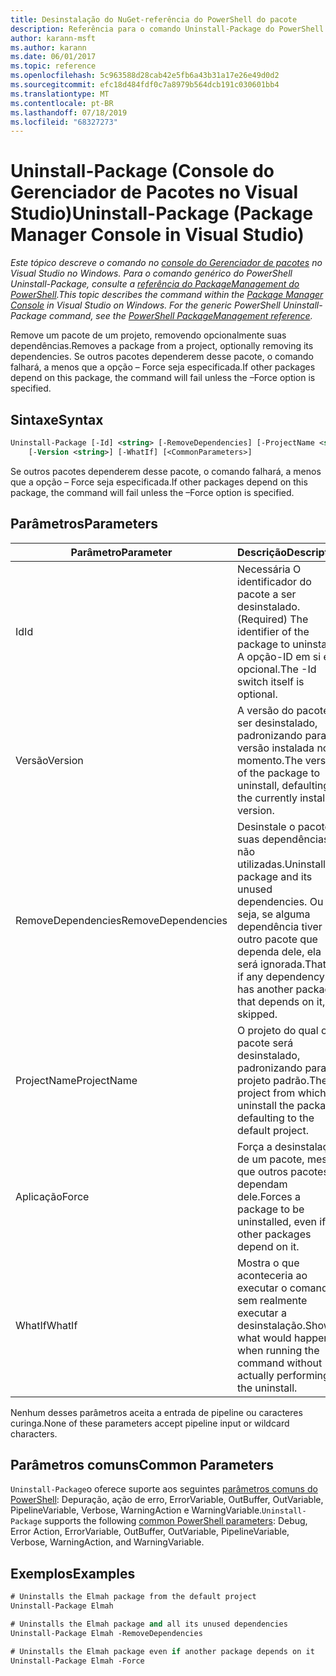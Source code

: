 ```yaml
---
title: Desinstalação do NuGet-referência do PowerShell do pacote
description: Referência para o comando Uninstall-Package do PowerShell no console do Gerenciador de pacotes NuGet no Visual Studio.
author: karann-msft
ms.author: karann
ms.date: 06/01/2017
ms.topic: reference
ms.openlocfilehash: 5c963588d28cab42e5fb6a43b31a17e26e49d0d2
ms.sourcegitcommit: efc18d484fdf0c7a8979b564dcb191c030601bb4
ms.translationtype: MT
ms.contentlocale: pt-BR
ms.lasthandoff: 07/18/2019
ms.locfileid: "68327273"
---
```

# <a name="uninstall-package-package-manager-console-in-visual-studio"></a><span data-ttu-id="13c2e-103">Uninstall-Package (Console do Gerenciador de Pacotes no Visual Studio)</span><span class="sxs-lookup"><span data-stu-id="13c2e-103">Uninstall-Package (Package Manager Console in Visual Studio)</span></span>

<span data-ttu-id="13c2e-104">*Este tópico descreve o comando no [console do Gerenciador de pacotes](../../consume-packages/install-use-packages-powershell.md) no Visual Studio no Windows. Para o comando genérico do PowerShell Uninstall-Package, consulte a [referência do PackageManagement do PowerShell](/powershell/module/packagemanagement/?view=powershell-6).*</span><span class="sxs-lookup"><span data-stu-id="13c2e-104">*This topic describes the command within the [Package Manager Console](../../consume-packages/install-use-packages-powershell.md) in Visual Studio on Windows. For the generic PowerShell Uninstall-Package command, see the [PowerShell PackageManagement reference](/powershell/module/packagemanagement/?view=powershell-6).*</span></span>

<span data-ttu-id="13c2e-105">Remove um pacote de um projeto, removendo opcionalmente suas dependências.</span><span class="sxs-lookup"><span data-stu-id="13c2e-105">Removes a package from a project, optionally removing its dependencies.</span></span> <span data-ttu-id="13c2e-106">Se outros pacotes dependerem desse pacote, o comando falhará, a menos que a opção – Force seja especificada.</span><span class="sxs-lookup"><span data-stu-id="13c2e-106">If other packages depend on this package, the command will fail unless the –Force option is specified.</span></span>

## <a name="syntax"></a><span data-ttu-id="13c2e-107">Sintaxe</span><span class="sxs-lookup"><span data-stu-id="13c2e-107">Syntax</span></span>

```ps
Uninstall-Package [-Id] <string> [-RemoveDependencies] [-ProjectName <string>] [-Force]
    [-Version <string>] [-WhatIf] [<CommonParameters>]
```

<span data-ttu-id="13c2e-108">Se outros pacotes dependerem desse pacote, o comando falhará, a menos que a opção – Force seja especificada.</span><span class="sxs-lookup"><span data-stu-id="13c2e-108">If other packages depend on this package, the command will fail unless the –Force option is specified.</span></span>

## <a name="parameters"></a><span data-ttu-id="13c2e-109">Parâmetros</span><span class="sxs-lookup"><span data-stu-id="13c2e-109">Parameters</span></span>

| <span data-ttu-id="13c2e-110">Parâmetro</span><span class="sxs-lookup"><span data-stu-id="13c2e-110">Parameter</span></span> | <span data-ttu-id="13c2e-111">Descrição</span><span class="sxs-lookup"><span data-stu-id="13c2e-111">Description</span></span> |
| --- | --- |
| <span data-ttu-id="13c2e-112">Id</span><span class="sxs-lookup"><span data-stu-id="13c2e-112">Id</span></span> | <span data-ttu-id="13c2e-113">Necessária O identificador do pacote a ser desinstalado.</span><span class="sxs-lookup"><span data-stu-id="13c2e-113">(Required) The identifier of the package to uninstall.</span></span> <span data-ttu-id="13c2e-114">A opção-ID em si é opcional.</span><span class="sxs-lookup"><span data-stu-id="13c2e-114">The -Id switch itself is optional.</span></span> |
| <span data-ttu-id="13c2e-115">Versão</span><span class="sxs-lookup"><span data-stu-id="13c2e-115">Version</span></span> | <span data-ttu-id="13c2e-116">A versão do pacote a ser desinstalado, padronizando para a versão instalada no momento.</span><span class="sxs-lookup"><span data-stu-id="13c2e-116">The version of the package to uninstall, defaulting to the currently installed version.</span></span> |
| <span data-ttu-id="13c2e-117">RemoveDependencies</span><span class="sxs-lookup"><span data-stu-id="13c2e-117">RemoveDependencies</span></span> | <span data-ttu-id="13c2e-118">Desinstale o pacote e suas dependências não utilizadas.</span><span class="sxs-lookup"><span data-stu-id="13c2e-118">Uninstall the package and its unused dependencies.</span></span> <span data-ttu-id="13c2e-119">Ou seja, se alguma dependência tiver outro pacote que dependa dele, ela será ignorada.</span><span class="sxs-lookup"><span data-stu-id="13c2e-119">That is, if any dependency has another package that depends on it, it's skipped.</span></span> |
| <span data-ttu-id="13c2e-120">ProjectName</span><span class="sxs-lookup"><span data-stu-id="13c2e-120">ProjectName</span></span> | <span data-ttu-id="13c2e-121">O projeto do qual o pacote será desinstalado, padronizando para o projeto padrão.</span><span class="sxs-lookup"><span data-stu-id="13c2e-121">The project from which to uninstall the package, defaulting to the default project.</span></span> |
| <span data-ttu-id="13c2e-122">Aplicação</span><span class="sxs-lookup"><span data-stu-id="13c2e-122">Force</span></span> | <span data-ttu-id="13c2e-123">Força a desinstalação de um pacote, mesmo que outros pacotes dependam dele.</span><span class="sxs-lookup"><span data-stu-id="13c2e-123">Forces a package to be uninstalled, even if other packages depend on it.</span></span> |
| <span data-ttu-id="13c2e-124">WhatIf</span><span class="sxs-lookup"><span data-stu-id="13c2e-124">WhatIf</span></span> | <span data-ttu-id="13c2e-125">Mostra o que aconteceria ao executar o comando sem realmente executar a desinstalação.</span><span class="sxs-lookup"><span data-stu-id="13c2e-125">Shows what would happen when running the command without actually performing the uninstall.</span></span> |

<span data-ttu-id="13c2e-126">Nenhum desses parâmetros aceita a entrada de pipeline ou caracteres curinga.</span><span class="sxs-lookup"><span data-stu-id="13c2e-126">None of these parameters accept pipeline input or wildcard characters.</span></span>

## <a name="common-parameters"></a><span data-ttu-id="13c2e-127">Parâmetros comuns</span><span class="sxs-lookup"><span data-stu-id="13c2e-127">Common Parameters</span></span>

<span data-ttu-id="13c2e-128">`Uninstall-Package`o oferece suporte aos seguintes [parâmetros comuns do PowerShell](http://go.microsoft.com/fwlink/?LinkID=113216): Depuração, ação de erro, ErrorVariable, OutBuffer, OutVariable, PipelineVariable, Verbose, WarningAction e WarningVariable.</span><span class="sxs-lookup"><span data-stu-id="13c2e-128">`Uninstall-Package` supports the following [common PowerShell parameters](http://go.microsoft.com/fwlink/?LinkID=113216): Debug, Error Action, ErrorVariable, OutBuffer, OutVariable, PipelineVariable, Verbose, WarningAction, and WarningVariable.</span></span>

## <a name="examples"></a><span data-ttu-id="13c2e-129">Exemplos</span><span class="sxs-lookup"><span data-stu-id="13c2e-129">Examples</span></span>

```ps
# Uninstalls the Elmah package from the default project
Uninstall-Package Elmah

# Uninstalls the Elmah package and all its unused dependencies
Uninstall-Package Elmah -RemoveDependencies 

# Uninstalls the Elmah package even if another package depends on it
Uninstall-Package Elmah -Force
```

